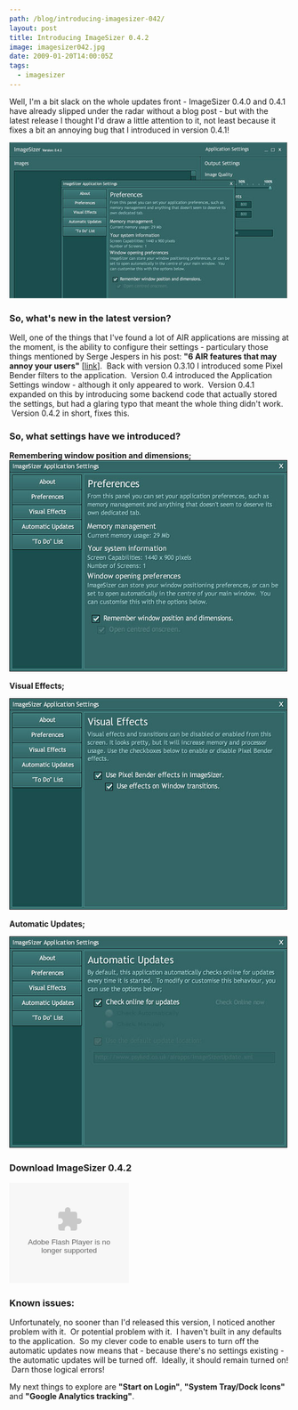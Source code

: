 ```yaml
---
path: /blog/introducing-imagesizer-042/
layout: post
title: Introducing ImageSizer 0.4.2
image: imagesizer042.jpg
date: 2009-01-20T14:00:05Z
tags:
  - imagesizer
---
```


Well, I'm a bit slack on the whole updates front - ImageSizer 0.4.0 and 0.4.1 have already slipped under the radar without a blog post - but with the latest release I thought I'd draw a little attention to it, not least because it fixes a bit an annoying bug that I introduced in version 0.4.1!

![ImageSizer 0.4.2](imagesizer042.jpg)

### So, what's new in the latest version?

Well, one of the things that I've found a lot of AIR applications are missing at the moment, is the ability to configure their settings - particulary those things mentioned by Serge Jespers in his post: **"6 AIR features that may annoy your users"** \[[link](http://www.webkitchen.be/2008/12/17/best-practices-6-air-features-that-may-annoy-your-users/)\].  Back with version 0.3.10 I introduced some Pixel Bender filters to the application.  Version 0.4 introduced the Application Settings window - although it only appeared to work.  Version 0.4.1 expanded on this by introducing some backend code that actually stored the settings, but had a glaring typo that meant the whole thing didn't work.  Version 0.4.2 in short, fixes this.

### So, what settings have we introduced?

**Remembering window position and dimensions;**
**![ImageSizer - Window Preferences](imagesizerpreferences.jpg)**

**Visual Effects;**

**![ImageSizer - Visual Effects](imagesizervisualeffects.jpg)**

**Automatic Updates;**

**![ImageSizer - Automatic Updates](imagesizerautomaticupdates.jpg)**

### Download ImageSizer 0.4.2

<object width="215" height="180" data="/airapps/AIRInstallBadge.swf" type="application/x-shockwave-flash"><param name="flashvars" value="airversion=1.5&amp;appname=ImageSizer&amp;appurl=http://psyked.co.uk/airapps/ImageSizer042.air&amp;appid=couk.psyked.ImageSizer&amp;pubid=07510AB144CCA2FB1C33EE50283E9A7AD43F7966.1&amp;appversion=0.4.2&amp;titlecolor=#339999" /><param name="src" value="/airapps/AIRInstallBadge.swf" /></object>

### Known issues:

Unfortunately, no sooner than I'd released this version, I noticed another problem with it.  Or potential problem with it.  I haven't built in any defaults to the application.  So my clever code to enable users to turn off the automatic updates now means that - because there's no settings existing - the automatic updates will be turned off.  Ideally, it should remain turned on!  Darn those logical errors!

My next things to explore are **"Start on Login"**, **"System Tray/Dock Icons"** and **"Google Analytics tracking"**.
